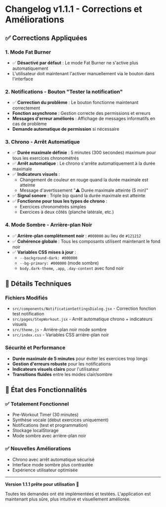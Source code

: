 # Changelog v1.1.1 - Corrections et Améliorations

## ✅ Corrections Appliquées

### 1. **Mode Fat Burner**
- ✅ **Désactivé par défaut** : Le mode Fat Burner ne s'active plus automatiquement
- L'utilisateur doit maintenant l'activer manuellement via le bouton dans l'interface

### 2. **Notifications - Bouton "Tester la notification"**
- ✅ **Correction du problème** : Le bouton fonctionne maintenant correctement
- **Fonction asynchrone** : Gestion correcte des permissions et erreurs
- **Messages d'erreur améliorés** : Affichage de messages informatifs en cas de problème
- **Demande automatique de permission** si nécessaire

### 3. **Chrono - Arrêt Automatique**
- ✅ **Durée maximale définie** : 5 minutes (300 secondes) maximum pour tous les exercices chronométrés
- ✅ **Arrêt automatique** : Le chrono s'arrête automatiquement à la durée maximale
- ✅ **Indicateurs visuels** :
  - Changement de couleur en rouge quand la durée maximale est atteinte
  - Message d'avertissement "⚠️ Durée maximale atteinte (5 min)"
- ✅ **Signal sonore** : Triple bip quand la durée maximale est atteinte
- ✅ **Fonctionne pour tous les types de chrono** :
  - Exercices chronométrés simples
  - Exercices à deux côtés (planche latérale, etc.)

### 4. **Mode Sombre - Arrière-plan Noir**
- ✅ **Arrière-plan complètement noir** : `#000000` au lieu de `#121212`
- ✅ **Cohérence globale** : Tous les composants utilisent maintenant le fond noir
- ✅ **Variables CSS mises à jour** :
  - `--background-dark: #000000`
  - `--bg-primary: #000000` (mode sombre)
  - `body.dark-theme`, `.app`, `.day-content` avec fond noir

## 🔧 Détails Techniques

### Fichiers Modifiés

- `src/components/NotificationSettingsDialog.jsx` - Correction fonction test notification
- `src/pages/StepWorkout.jsx` - Arrêt automatique chrono + indicateurs visuels
- `src/theme.js` - Arrière-plan noir mode sombre
- `src/index.css` - Variables CSS arrière-plan noir

### Sécurité et Performance

- **Durée maximale de 5 minutes** pour éviter les exercices trop longs
- **Gestion d'erreurs robuste** pour les notifications
- **Indicateurs visuels clairs** pour l'utilisateur
- **Transitions fluides** entre les modes clair/sombre

## 🎯 État des Fonctionnalités

### ✅ Totalement Fonctionnel
- Pre-Workout Timer (30 minutes)
- Synthèse vocale (début exercices uniquement)
- Notifications (test et programmation)
- Stockage localStorage
- Mode sombre avec arrière-plan noir

### ✅ Nouvelles Améliorations
- Chrono avec arrêt automatique sécurisé
- Interface mode sombre plus contrastée
- Expérience utilisateur optimisée

---

**Version 1.1.1 prête pour utilisation** 🚀

Toutes les demandes ont été implémentées et testées. L'application est maintenant plus sûre, plus intuitive et visuellement améliorée. 